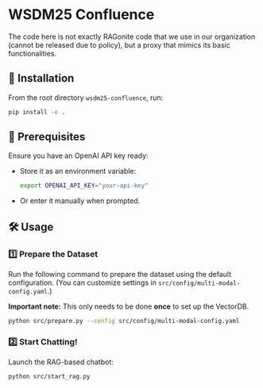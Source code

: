 # WSDM25 Confluence

The code here is not exactly RAGonite code that we use in our organization
(cannot be released due to policy),
but a proxy that mimics its basic functionalities.

## 🚀 Installation
From the root directory `wsdm25-confluence`, run:
```bash
pip install -e .
```

## 🔑 Prerequisites
Ensure you have an OpenAI API key ready:
- Store it as an environment variable:
  ```bash
  export OPENAI_API_KEY="your-api-key"
  ```
- Or enter it manually when prompted.

## 🛠️ Usage

### 1️⃣ Prepare the Dataset
Run the following command to prepare the dataset using the default configuration.
(You can customize settings in `src/config/multi-modal-config.yaml`.)

**Important note:** This only needs to be done **once** to set up the VectorDB.
```bash
python src/prepare.py --config src/config/multi-modal-config.yaml
```

### 2️⃣ Start Chatting!
Launch the RAG-based chatbot:
```bash
python src/start_rag.py
```
